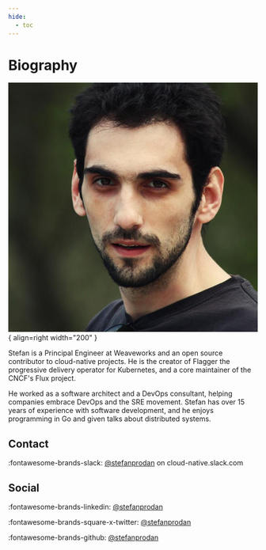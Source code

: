 ```yaml
---
hide:
  - toc
---
```


# Biography

![stefanprodan](biography/stefan.jpeg){ align=right width="200" }

Stefan is a Principal Engineer at Weaveworks and
an open source contributor to cloud-native projects.
He is the creator of Flagger the progressive delivery
operator for Kubernetes, and a core maintainer
of the CNCF's Flux project.

He worked as a software architect and a DevOps consultant,
helping companies embrace DevOps and the SRE movement.
Stefan has over 15 years of experience with software development,
and he enjoys programming in Go and given talks about distributed systems.

## Contact

:fontawesome-brands-slack: [@stefanprodan](https://cloud-native.slack.com/team/ULPRMFH38) on cloud-native.slack.com

## Social

:fontawesome-brands-linkedin: [@stefanprodan](https://linkedin.com/in/stefanprodan)

:fontawesome-brands-square-x-twitter: [@stefanprodan](https://x.com/stefanprodan)

:fontawesome-brands-github: [@stefanprodan](https://github.com/stefanpordan)

